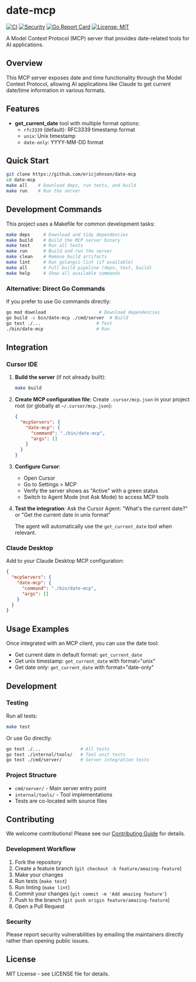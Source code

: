 # date-mcp

[![CI](https://github.com/emj-io/date-mcp/actions/workflows/ci.yml/badge.svg)](https://github.com/emj-io/date-mcp/actions/workflows/ci.yml)
[![Security](https://github.com/emj-io/date-mcp/actions/workflows/security.yml/badge.svg)](https://github.com/emj-io/date-mcp/actions/workflows/security.yml)
[![Go Report Card](https://goreportcard.com/badge/github.com/emj-io/date-mcp)](https://goreportcard.com/report/github.com/emj-io/date-mcp)
[![License: MIT](https://img.shields.io/badge/License-MIT-yellow.svg)](https://opensource.org/licenses/MIT)

A Model Context Protocol (MCP) server that provides date-related tools for AI applications.

## Overview

This MCP server exposes date and time functionality through the Model Context Protocol, allowing AI applications like Claude to get current date/time information in various formats.

## Features

- **get_current_date** tool with multiple format options:
  - `rfc3339` (default): RFC3339 timestamp format
  - `unix`: Unix timestamp
  - `date-only`: YYYY-MM-DD format

## Quick Start

```bash
git clone https://github.com/ericjohnson/date-mcp
cd date-mcp
make all    # Download deps, run tests, and build
make run    # Run the server
```

## Development Commands

This project uses a Makefile for common development tasks:

```bash
make deps     # Download and tidy dependencies
make build    # Build the MCP server binary
make test     # Run all tests
make run      # Build and run the server
make clean    # Remove build artifacts
make lint     # Run golangci-lint (if available)
make all      # Full build pipeline (deps, test, build)
make help     # Show all available commands
```

### Alternative: Direct Go Commands

If you prefer to use Go commands directly:

```bash
go mod download                    # Download dependencies
go build -o bin/date-mcp ./cmd/server  # Build
go test ./...                     # Test
./bin/date-mcp                    # Run
```

## Integration

### Cursor IDE

1. **Build the server** (if not already built):
   ```bash
   make build
   ```

2. **Create MCP configuration file**:
   Create `.cursor/mcp.json` in your project root (or globally at `~/.cursor/mcp.json`):

   ```json
   {
     "mcpServers": {
       "date-mcp": {
         "command": "./bin/date-mcp",
         "args": []
       }
     }
   }
   ```

3. **Configure Cursor**:
   - Open Cursor
   - Go to Settings > MCP
   - Verify the server shows as "Active" with a green status
   - Switch to Agent Mode (not Ask Mode) to access MCP tools

4. **Test the integration**:
   Ask the Cursor Agent: "What's the current date?" or "Get the current date in unix format"
   
   The agent will automatically use the `get_current_date` tool when relevant.

### Claude Desktop

Add to your Claude Desktop MCP configuration:

```json
{
  "mcpServers": {
    "date-mcp": {
      "command": "./bin/date-mcp",
      "args": []
    }
  }
}
```

## Usage Examples

Once integrated with an MCP client, you can use the date tool:

- Get current date in default format: `get_current_date`
- Get unix timestamp: `get_current_date` with format="unix"
- Get date only: `get_current_date` with format="date-only"

## Development

### Testing

Run all tests:
```bash
make test
```

Or use Go directly:
```bash
go test ./...               # All tests
go test ./internal/tools/   # Tool unit tests  
go test ./cmd/server/       # Server integration tests
```

### Project Structure

- `cmd/server/` - Main server entry point
- `internal/tools/` - Tool implementations
- Tests are co-located with source files

## Contributing

We welcome contributions! Please see our [Contributing Guide](CONTRIBUTING.md) for details.

### Development Workflow

1. Fork the repository
2. Create a feature branch (`git checkout -b feature/amazing-feature`)
3. Make your changes
4. Run tests (`make test`)
5. Run linting (`make lint`)
6. Commit your changes (`git commit -m 'Add amazing feature'`)
7. Push to the branch (`git push origin feature/amazing-feature`)
8. Open a Pull Request

### Security

Please report security vulnerabilities by emailing the maintainers directly rather than opening public issues.

## License

MIT License - see LICENSE file for details.